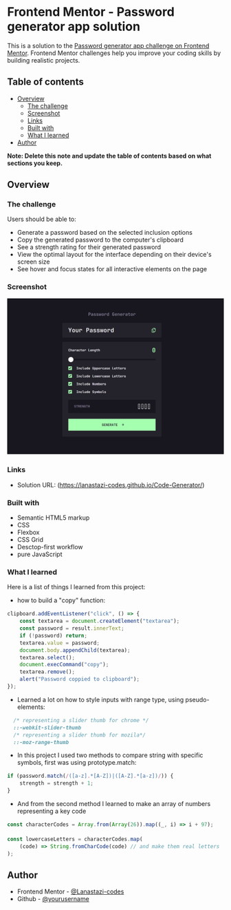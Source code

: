 # Frontend Mentor - Password generator app solution

This is a solution to the [Password generator app challenge on Frontend Mentor](https://www.frontendmentor.io/challenges/password-generator-app-Mr8CLycqjh). Frontend Mentor challenges help you improve your coding skills by building realistic projects.

## Table of contents

-   [Overview](#overview)
    -   [The challenge](#the-challenge)
    -   [Screenshot](#screenshot)
    -   [Links](#links)
    -   [Built with](#built-with)
    -   [What I learned](#what-i-learned)
-   [Author](#author)

**Note: Delete this note and update the table of contents based on what sections you keep.**

## Overview

### The challenge

Users should be able to:

-   Generate a password based on the selected inclusion options
-   Copy the generated password to the computer's clipboard
-   See a strength rating for their generated password
-   View the optimal layout for the interface depending on their device's screen size
-   See hover and focus states for all interactive elements on the page

### Screenshot

![](preview.jpg)

### Links

-   Solution URL: (https://lanastazi-codes.github.io/Code-Generator/)

### Built with

-   Semantic HTML5 markup
-   CSS
-   Flexbox
-   CSS Grid
-   Desctop-first workflow
-   pure JavaScript

### What I learned

Here is a list of things I learned from this project:

-   how to build a "copy" function:

```js
clipboard.addEventListener("click", () => {
    const textarea = document.createElement("textarea");
    const password = result.innerText;
    if (!password) return;
    textarea.value = password;
    document.body.appendChild(textarea);
    textarea.select();
    document.execCommand("copy");
    textarea.remove();
    alert("Password coppied to clipboard");
});
```

-   Learned a lot on how to style inputs with range type, using pseudo-elements:

```css
  /* representing a slider thumb for chrome */
  ::-webkit-slider-thumb
  /* representing a slider thumb for mozila*/
  ::-moz-range-thumb
```

-   In this project I used two methods to compare string with specific symbols, first was using prototype.match:

```js
if (password.match(/([a-z].*[A-Z])|([A-Z].*[a-z])/)) {
    strength = strength + 1;
}
```

-   And from the second method I learned to make an array of numbers representing a key code

```js
const characterCodes = Array.from(Array(26)).map((_, i) => i + 97);

const lowercaseLetters = characterCodes.map(
    (code) => String.fromCharCode(code) // and make them real letters
);
```

## Author

-   Frontend Mentor - [@Lanastazi-codes](https://www.frontendmentor.io/profile/Lanastazi-codes)
-   Github - [@yourusername](https://github.com/Lanastazi-codes)
